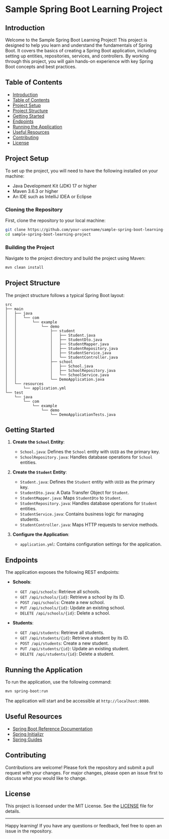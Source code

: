 # Sample Spring Boot Learning Project

## Introduction

Welcome to the Sample Spring Boot Learning Project! This project is designed to help you learn and understand the fundamentals of Spring Boot. It covers the basics of creating a Spring Boot application, including setting up entities, repositories, services, and controllers. By working through this project, you will gain hands-on experience with key Spring Boot concepts and best practices.

## Table of Contents

- [Introduction](#introduction)
- [Table of Contents](#table-of-contents)
- [Project Setup](#project-setup)
- [Project Structure](#project-structure)
- [Getting Started](#getting-started)
- [Endpoints](#endpoints)
- [Running the Application](#running-the-application)
- [Useful Resources](#useful-resources)
- [Contributing](#contributing)
- [License](#license)

## Project Setup

To set up the project, you will need to have the following installed on your machine:

- Java Development Kit (JDK) 17 or higher
- Maven 3.6.3 or higher
- An IDE such as IntelliJ IDEA or Eclipse

### Cloning the Repository

First, clone the repository to your local machine:

```sh
git clone https://github.com/your-username/sample-spring-boot-learning-project.git
cd sample-spring-boot-learning-project
```

### Building the Project

Navigate to the project directory and build the project using Maven:

```sh
mvn clean install
```

## Project Structure

The project structure follows a typical Spring Boot layout:

```
src
├── main
│   ├── java
│   │   └── com
│   │       └── example
│   │           └── demo
│   │               ├── student
│   │               │   ├── Student.java
│   │               │   ├── StudentDto.java
│   │               │   ├── StudentMapper.java
│   │               │   ├── StudentRepository.java
│   │               │   ├── StudentService.java
│   │               │   └── StudentController.java
│   │               ├── school
│   │               │   ├── School.java
│   │               │   ├── SchoolRepository.java
│   │               │   └── SchoolService.java
│   │               └── DemoApplication.java
│   └── resources
│       └── application.yml
└── test
    └── java
        └── com
            └── example
                └── demo
                    └── DemoApplicationTests.java
```

## Getting Started

1. **Create the `School` Entity**:
    - `School.java`: Defines the `School` entity with `UUID` as the primary key.
    - `SchoolRepository.java`: Handles database operations for `School` entities.

2. **Create the `Student` Entity**:
    - `Student.java`: Defines the `Student` entity with `UUID` as the primary key.
    - `StudentDto.java`: A Data Transfer Object for `Student`.
    - `StudentMapper.java`: Maps `StudentDto` to `Student`.
    - `StudentRepository.java`: Handles database operations for `Student` entities.
    - `StudentService.java`: Contains business logic for managing students.
    - `StudentController.java`: Maps HTTP requests to service methods.

3. **Configure the Application**:
    - `application.yml`: Contains configuration settings for the application.

## Endpoints

The application exposes the following REST endpoints:

- **Schools**:
    - `GET /api/schools`: Retrieve all schools.
    - `GET /api/schools/{id}`: Retrieve a school by its ID.
    - `POST /api/schools`: Create a new school.
    - `PUT /api/schools/{id}`: Update an existing school.
    - `DELETE /api/schools/{id}`: Delete a school.

- **Students**:
    - `GET /api/students`: Retrieve all students.
    - `GET /api/students/{id}`: Retrieve a student by its ID.
    - `POST /api/students`: Create a new student.
    - `PUT /api/students/{id}`: Update an existing student.
    - `DELETE /api/students/{id}`: Delete a student.

## Running the Application

To run the application, use the following command:

```sh
mvn spring-boot:run
```

The application will start and be accessible at `http://localhost:8080`.

## Useful Resources

- [Spring Boot Reference Documentation](https://docs.spring.io/spring-boot/docs/current/reference/htmlsingle/)
- [Spring Initializr](https://start.spring.io/)
- [Spring Guides](https://spring.io/guides)

## Contributing

Contributions are welcome! Please fork the repository and submit a pull request with your changes. For major changes, please open an issue first to discuss what you would like to change.

## License

This project is licensed under the MIT License. See the [LICENSE](LICENSE) file for details.

---

Happy learning! If you have any questions or feedback, feel free to open an issue in the repository.